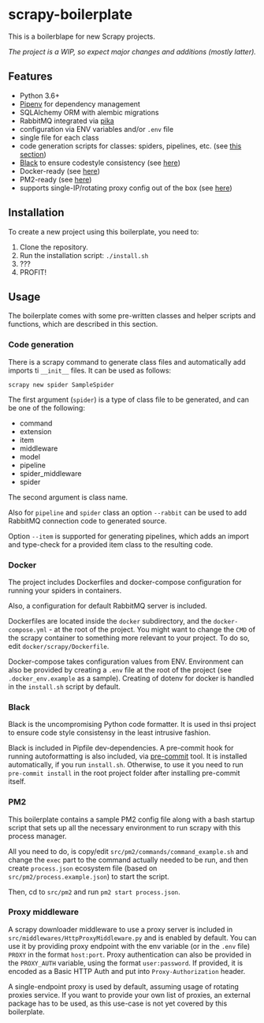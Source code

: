 # scrapy-boilerplate

This is a boilerblape for new Scrapy projects.

*The project is a WIP, so expect major changes and additions (mostly latter).*

## Features

- Python 3.6+
- [Pipenv](https://github.com/pypa/pipenv) for dependency management
- SQLAlchemy ORM with alembic migrations
- RabbitMQ integrated via [pika](https://github.com/pika/pika/)
- configuration via ENV variables and/or `.env` file
- single file for each class
- code generation scripts for classes: spiders, pipelines, etc. (see [this section](#code-generation))
- [Black](https://github.com/psf/black) to ensure codestyle consistency (see [here](#black))
- Docker-ready (see [here](#docker))
- PM2-ready (see [here](#pm2))
- supports single-IP/rotating proxy config out of the box (see [here](#proxy-middleware))

## Installation

To create a new project using this boilerplate, you need to:

1. Clone the repository.
2. Run the installation script: `./install.sh`
3. ???
4. PROFIT!

## Usage

The boilerplate comes with some pre-written classes and helper scripts and functions, which are described in this section.

### Code generation

There is a scrapy command to generate class files and automatically add imports ti `__init__` files. It can be used as follows:

```
scrapy new spider SampleSpider
```

The first argument (`spider`) is a type of class file to be generated, and can be one of the following:

- command
- extension
- item
- middleware
- model
- pipeline
- spider_middleware
- spider

The second argument is class name.

Also for `pipeline` and `spider` class an option `--rabbit` can be used to add RabbitMQ connection code to generated source.

Option `--item` is supported for generating pipelines, which adds an import and type-check for a provided item class to the resulting code.

### Docker

The project includes Dockerfiles and docker-compose configuration for running your spiders in containers.

Also, a configuration for default RabbitMQ server is included.

Dockerfiles are located inside the `docker` subdirectory, and the `docker-compose.yml` - at the root of the project. You might want to change the `CMD` of the scrapy container to something more relevant to your project. To do so, edit `docker/scrapy/Dockerfile`.

Docker-compose takes configuration values from ENV. Environment can also be provided by creating a `.env` file at the root of the project (see `.docker_env.example` as a sample). Creating of dotenv for docker is handled in the `install.sh` script by default.

### Black

Black is the uncompromising Python code formatter. It is used in thsi project to ensure code style consistensy in the least intrusive fashion.

Black is included in Pipfile dev-dependencies. A pre-commit hook for running autoformatting is also included, via [pre-commit](https://pre-commit.com) tool. It is installed automatically, if you run `install.sh`. Otherwise, to use it you need to run `pre-commit install` in the root project folder after installing pre-commit itself.

### PM2

This boilerplate contains a sample PM2 config file along with a bash startup script that sets up all the necessary environment to run scrapy with this process manager.

All you need to do, is copy/edit `src/pm2/commands/command_example.sh` and change the `exec` part to the command actually needed to be run, and then create `process.json` ecosystem file (based on `src/pm2/process.example.json`) to start the script.

Then, cd to `src/pm2` and run `pm2 start process.json`.

### Proxy middleware

A scrapy downloader middleware to use a proxy server is included in `src/middlewares/HttpProxyMiddleware.py` and is enabled by default. You can use it by providing proxy endpoint with the env variable (or in the `.env` file) `PROXY` in the format `host:port`. Proxy authentication can also be provided in the `PROXY_AUTH` variable, using the format `user:password`. If provided, it is encoded as a Basic HTTP Auth and put into `Proxy-Authorization` header.

A single-endpoint proxy is used by default, assuming usage of rotating proxies service. If you want to provide your own list of proxies, an external package has to be used, as this use-case is not yet covered by this boilerplate.

